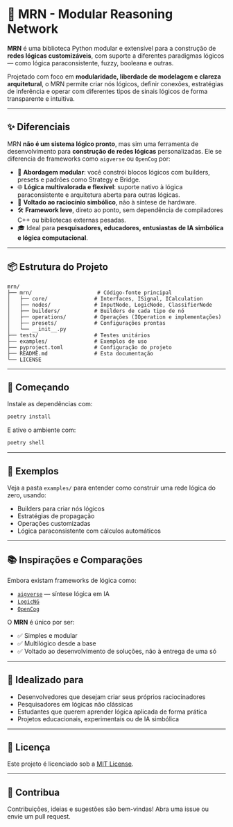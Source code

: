 # 🔷 MRN - Modular Reasoning Network

**MRN** é uma biblioteca Python modular e extensível para a construção de **redes lógicas customizáveis**, com suporte a diferentes paradigmas lógicos — como lógica paraconsistente, fuzzy, booleana e outras.

Projetado com foco em **modularidade, liberdade de modelagem e clareza arquitetural**, o MRN permite criar nós lógicos, definir conexões, estratégias de inferência e operar com diferentes tipos de sinais lógicos de forma transparente e intuitiva.

---

## ✨ Diferenciais

MRN **não é um sistema lógico pronto**, mas sim uma ferramenta de desenvolvimento para **construção de redes lógicas** personalizadas. Ele se diferencia de frameworks como `aigverse` ou `OpenCog` por:

- 🧱 **Abordagem modular**: você constrói blocos lógicos com builders, presets e padrões como Strategy e Bridge.
- 🌐 **Lógica multivalorada e flexível**: suporte nativo à lógica paraconsistente e arquitetura aberta para outras lógicas.
- 🧠 **Voltado ao raciocínio simbólico**, não à síntese de hardware.
- 🛠️ **Framework leve**, direto ao ponto, sem dependência de compiladores C++ ou bibliotecas externas pesadas.
- 🎓 Ideal para **pesquisadores, educadores, entusiastas de IA simbólica e lógica computacional**.

---

## 📦 Estrutura do Projeto

```text
mrn/
├── mrn/                     # Código-fonte principal
│   ├── core/               # Interfaces, ISignal, ICalculation
│   ├── nodes/              # InputNode, LogicNode, ClassifierNode
│   ├── builders/           # Builders de cada tipo de nó
│   ├── operations/         # Operações (IOperation e implementações)
│   ├── presets/            # Configurações prontas
│   └── __init__.py
├── tests/                  # Testes unitários
├── examples/               # Exemplos de uso
├── pyproject.toml          # Configuração do projeto
├── README.md               # Esta documentação
└── LICENSE
```

---

## 🚀 Começando

Instale as dependências com:

```bash
poetry install
```

E ative o ambiente com:

```bash
poetry shell
```

---

## 🧪 Exemplos

Veja a pasta `examples/` para entender como construir uma rede lógica do zero, usando:

- Builders para criar nós lógicos  
- Estratégias de propagação  
- Operações customizadas  
- Lógica paraconsistente com cálculos automáticos  

---

## 📚 Inspirações e Comparações

Embora existam frameworks de lógica como:

- [`aigverse`](https://github.com/marcelwa/aigverse) — síntese lógica em IA  
- [`LogicNG`](https://logicng.org/)  
- [`OpenCog`](https://opencog.org/)  

O **MRN** é único por ser:

- ✅ Simples e modular  
- ✅ Multilógico desde a base  
- ✅ Voltado ao desenvolvimento de soluções, não à entrega de uma só  

---

## 🧠 Idealizado para

- Desenvolvedores que desejam criar seus próprios raciocinadores  
- Pesquisadores em lógicas não clássicas  
- Estudantes que querem aprender lógica aplicada de forma prática  
- Projetos educacionais, experimentais ou de IA simbólica  

---

## 📄 Licença

Este projeto é licenciado sob a [MIT License](LICENSE).

---

## 💬 Contribua

Contribuições, ideias e sugestões são bem-vindas! Abra uma issue ou envie um pull request.
